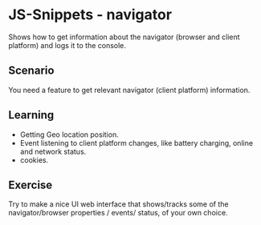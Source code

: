 # JS-Snippets - navigator
Shows how to get information about the navigator (browser and client platform) and logs it to the console.

## Scenario
You need a feature to get relevant navigator (client platform) information.

## Learning
- Getting Geo location position.
- Event listening to client platform changes, like battery charging, online and network status.
- cookies.

## Exercise
Try to make a nice UI web interface that shows/tracks some of the navigator/browser properties / events/ status, of your own choice.


